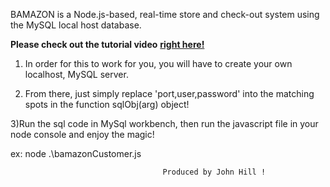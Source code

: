 BAMAZON is a Node.js-based, real-time store and check-out system using the MySQL local host database.

  __Please check out the tutorial video__ [__right here!__](README.md)

1)   In order for this to work for you, you will have to create your own localhost, MySQL server.

2) From there, just simply replace 'port,user,password'  into the matching spots in the function sqlObj(arg) object!

3)Run the sql code in MySql workbench, then run the javascript file in your node console and enjoy the magic!

ex: node .\bamazonCustomer.js

                                      Produced by John Hill !